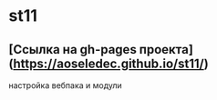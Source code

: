 # st11 
## [Ссылка на gh-pages проекта] (https://aoseledec.github.io/st11/)
настройка вебпака и модули
